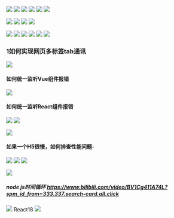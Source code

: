 ![](2022-04-13-09-28-26.png)
![](2022-04-13-09-29-57.png)
![](2022-04-13-09-30-23.png)
![](2022-04-22-10-06-15.png)
![](2022-05-03-11-16-45.png)
![](2022-05-03-11-17-25.png)

![](2022-05-03-11-19-10.png)
![](2022-05-03-11-26-57.png)
![](2022-05-03-11-36-36.png)
![](2022-05-03-11-44-06.png)

![](2022-05-03-11-44-32.png)
![](2022-05-03-11-44-41.png)
![](2022-05-03-11-44-49.png)
![](2022-05-03-11-44-59.png)
![](2022-05-03-11-45-05.png)
![](2022-05-03-11-45-14.png)

### 1如何实现网页多标签tab通讯
![](2022-05-03-11-53-33.png)

#### 如何统一监听Vue组件报错
![](2022-05-03-12-40-24.png)

#### 如何统一监听React组件报错
![](2022-05-03-12-42-06.png)
![](2022-05-03-12-42-21.png)

![](2022-05-03-13-23-54.png)

#### 如果一个H5很慢，如何排查性能问题-
![](2022-05-03-12-50-02.png)
![](2022-05-03-12-50-21.png)
![](2022-05-03-12-50-49.png)

![](2022-05-03-15-56-39.png)

##### node js时间循环 https://www.bilibili.com/video/BV1Cg411A74L?spm_id_from=333.337.search-card.all.click
![](2022-05-05-08-27-46.png)
React18
![](2022-05-08-20-15-47.png)
